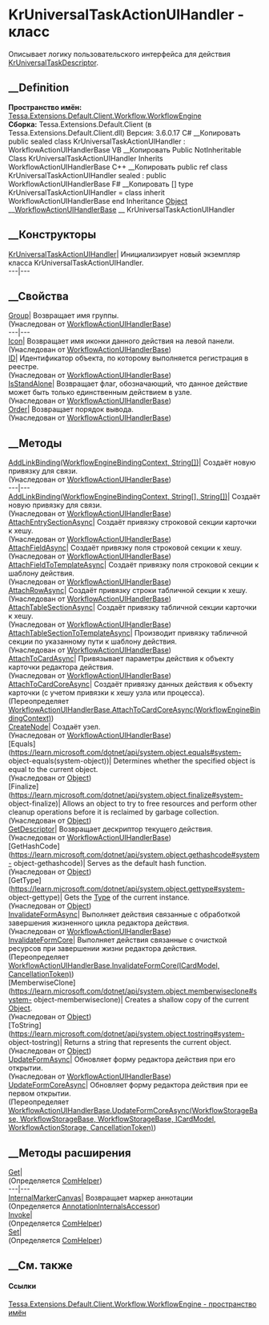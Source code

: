 # KrUniversalTaskActionUIHandler - класс
Описывает логику пользовательского интерфейса для действия
[KrUniversalTaskDescriptor](F_Tessa_Extensions_Default_Shared_Workflow_WorkflowEngine_KrDescriptors_KrUniversalTaskDescriptor.htm).
## __Definition
 **Пространство имён:**
[Tessa.Extensions.Default.Client.Workflow.WorkflowEngine](N_Tessa_Extensions_Default_Client_Workflow_WorkflowEngine.htm)  
 **Сборка:** Tessa.Extensions.Default.Client (в
Tessa.Extensions.Default.Client.dll) Версия: 3.6.0.17
C# __Копировать
     public sealed class KrUniversalTaskActionUIHandler : WorkflowActionUIHandlerBase
VB __Копировать
     Public NotInheritable Class KrUniversalTaskActionUIHandler
    	Inherits WorkflowActionUIHandlerBase
C++ __Копировать
     public ref class KrUniversalTaskActionUIHandler sealed : public WorkflowActionUIHandlerBase
F# __Копировать
     [<SealedAttribute>]
    type KrUniversalTaskActionUIHandler = 
        class
            inherit WorkflowActionUIHandlerBase
        end
Inheritance
    [Object](https://learn.microsoft.com/dotnet/api/system.object) __[WorkflowActionUIHandlerBase](T_Tessa_UI_WorkflowViewer_Actions_WorkflowActionUIHandlerBase.htm) __ KrUniversalTaskActionUIHandler
##  __Конструкторы
[KrUniversalTaskActionUIHandler](M_Tessa_Extensions_Default_Client_Workflow_WorkflowEngine_KrUniversalTaskActionUIHandler__ctor.htm)|
Инициализирует новый экземпляр класса KrUniversalTaskActionUIHandler.  
---|---  
## __Свойства
[Group](P_Tessa_UI_WorkflowViewer_Actions_WorkflowActionUIHandlerBase_Group.htm)|
Возвращает имя группы.  
(Унаследован от
[WorkflowActionUIHandlerBase](T_Tessa_UI_WorkflowViewer_Actions_WorkflowActionUIHandlerBase.htm))  
---|---  
[Icon](P_Tessa_UI_WorkflowViewer_Actions_WorkflowActionUIHandlerBase_Icon.htm)|
Возвращает имя иконки данного действия на левой панели.  
(Унаследован от
[WorkflowActionUIHandlerBase](T_Tessa_UI_WorkflowViewer_Actions_WorkflowActionUIHandlerBase.htm))  
[ID](P_Tessa_UI_WorkflowViewer_Actions_WorkflowActionUIHandlerBase_ID.htm)|
Идентификатор объекта, по которому выполняется регистрация в реестре.  
(Унаследован от
[WorkflowActionUIHandlerBase](T_Tessa_UI_WorkflowViewer_Actions_WorkflowActionUIHandlerBase.htm))  
[IsStandAlone](P_Tessa_UI_WorkflowViewer_Actions_WorkflowActionUIHandlerBase_IsStandAlone.htm)|
Возвращает флаг, обозначающий, что данное действие может быть только
единственным действием в узле.  
(Унаследован от
[WorkflowActionUIHandlerBase](T_Tessa_UI_WorkflowViewer_Actions_WorkflowActionUIHandlerBase.htm))  
[Order](P_Tessa_UI_WorkflowViewer_Actions_WorkflowActionUIHandlerBase_Order.htm)|
Возвращает порядок вывода.  
(Унаследован от
[WorkflowActionUIHandlerBase](T_Tessa_UI_WorkflowViewer_Actions_WorkflowActionUIHandlerBase.htm))  
##  __Методы
[AddLinkBinding(WorkflowEngineBindingContext,
String[])](M_Tessa_UI_WorkflowViewer_Actions_WorkflowActionUIHandlerBase_AddLinkBinding.htm)|
Создаёт новую привязку для связи.  
(Унаследован от
[WorkflowActionUIHandlerBase](T_Tessa_UI_WorkflowViewer_Actions_WorkflowActionUIHandlerBase.htm))  
---|---  
[AddLinkBinding(WorkflowEngineBindingContext, String[],
String[])](M_Tessa_UI_WorkflowViewer_Actions_WorkflowActionUIHandlerBase_AddLinkBinding_1.htm)|
Создаёт новую привязку для связи.  
(Унаследован от
[WorkflowActionUIHandlerBase](T_Tessa_UI_WorkflowViewer_Actions_WorkflowActionUIHandlerBase.htm))  
[AttachEntrySectionAsync](M_Tessa_UI_WorkflowViewer_Actions_WorkflowActionUIHandlerBase_AttachEntrySectionAsync.htm)|
Создаёт привязку строковой секции карточки к хешу.  
(Унаследован от
[WorkflowActionUIHandlerBase](T_Tessa_UI_WorkflowViewer_Actions_WorkflowActionUIHandlerBase.htm))  
[AttachFieldAsync](M_Tessa_UI_WorkflowViewer_Actions_WorkflowActionUIHandlerBase_AttachFieldAsync.htm)|
Создаёт привязку поля строковой секции к хешу.  
(Унаследован от
[WorkflowActionUIHandlerBase](T_Tessa_UI_WorkflowViewer_Actions_WorkflowActionUIHandlerBase.htm))  
[AttachFieldToTemplateAsync](M_Tessa_UI_WorkflowViewer_Actions_WorkflowActionUIHandlerBase_AttachFieldToTemplateAsync.htm)|
Создаёт привязку поля строковой секции к шаблону действия.  
(Унаследован от
[WorkflowActionUIHandlerBase](T_Tessa_UI_WorkflowViewer_Actions_WorkflowActionUIHandlerBase.htm))  
[AttachRowAsync](M_Tessa_UI_WorkflowViewer_Actions_WorkflowActionUIHandlerBase_AttachRowAsync.htm)|
Создаёт привязку строки табличной секции к хешу.  
(Унаследован от
[WorkflowActionUIHandlerBase](T_Tessa_UI_WorkflowViewer_Actions_WorkflowActionUIHandlerBase.htm))  
[AttachTableSectionAsync](M_Tessa_UI_WorkflowViewer_Actions_WorkflowActionUIHandlerBase_AttachTableSectionAsync.htm)|
Создаёт привязку табличной секции карточки к хешу.  
(Унаследован от
[WorkflowActionUIHandlerBase](T_Tessa_UI_WorkflowViewer_Actions_WorkflowActionUIHandlerBase.htm))  
[AttachTableSectionToTemplateAsync](M_Tessa_UI_WorkflowViewer_Actions_WorkflowActionUIHandlerBase_AttachTableSectionToTemplateAsync.htm)|
Производит привязку табличной секции по указанному пути к шаблону действия.  
(Унаследован от
[WorkflowActionUIHandlerBase](T_Tessa_UI_WorkflowViewer_Actions_WorkflowActionUIHandlerBase.htm))  
[AttachToCardAsync](M_Tessa_UI_WorkflowViewer_Actions_WorkflowActionUIHandlerBase_AttachToCardAsync.htm)|
Привязывает параметры действия к объекту карточки редактора действия.  
(Унаследован от
[WorkflowActionUIHandlerBase](T_Tessa_UI_WorkflowViewer_Actions_WorkflowActionUIHandlerBase.htm))  
[AttachToCardCoreAsync](M_Tessa_Extensions_Default_Client_Workflow_WorkflowEngine_KrUniversalTaskActionUIHandler_AttachToCardCoreAsync.htm)|
Создаёт привязку данных действия к объекту карточки (с учетом привязки к хешу
узла или процесса).  
(Переопределяет
[WorkflowActionUIHandlerBase.AttachToCardCoreAsync(WorkflowEngineBindingContext)](M_Tessa_UI_WorkflowViewer_Actions_WorkflowActionUIHandlerBase_AttachToCardCoreAsync.htm))  
[CreateNode](M_Tessa_UI_WorkflowViewer_Actions_WorkflowActionUIHandlerBase_CreateNode.htm)|
Создаёт узел.  
(Унаследован от
[WorkflowActionUIHandlerBase](T_Tessa_UI_WorkflowViewer_Actions_WorkflowActionUIHandlerBase.htm))  
[Equals](https://learn.microsoft.com/dotnet/api/system.object.equals#system-
object-equals\(system-object\))| Determines whether the specified object is
equal to the current object.  
(Унаследован от
[Object](https://learn.microsoft.com/dotnet/api/system.object))  
[Finalize](https://learn.microsoft.com/dotnet/api/system.object.finalize#system-
object-finalize)| Allows an object to try to free resources and perform other
cleanup operations before it is reclaimed by garbage collection.  
(Унаследован от
[Object](https://learn.microsoft.com/dotnet/api/system.object))  
[GetDescriptor](M_Tessa_UI_WorkflowViewer_Actions_WorkflowActionUIHandlerBase_GetDescriptor.htm)|
Возвращает дескриптор текущего действия.  
(Унаследован от
[WorkflowActionUIHandlerBase](T_Tessa_UI_WorkflowViewer_Actions_WorkflowActionUIHandlerBase.htm))  
[GetHashCode](https://learn.microsoft.com/dotnet/api/system.object.gethashcode#system-
object-gethashcode)| Serves as the default hash function.  
(Унаследован от
[Object](https://learn.microsoft.com/dotnet/api/system.object))  
[GetType](https://learn.microsoft.com/dotnet/api/system.object.gettype#system-
object-gettype)| Gets the
[Type](https://learn.microsoft.com/dotnet/api/system.type) of the current
instance.  
(Унаследован от
[Object](https://learn.microsoft.com/dotnet/api/system.object))  
[InvalidateFormAsync](M_Tessa_UI_WorkflowViewer_Actions_WorkflowActionUIHandlerBase_InvalidateFormAsync.htm)|
Выполняет действия связанные с обработкой завершения жизненного цикла
редактора действия.  
(Унаследован от
[WorkflowActionUIHandlerBase](T_Tessa_UI_WorkflowViewer_Actions_WorkflowActionUIHandlerBase.htm))  
[InvalidateFormCore](M_Tessa_Extensions_Default_Client_Workflow_WorkflowEngine_KrUniversalTaskActionUIHandler_InvalidateFormCore.htm)|
Выполняет действия связанные с очисткой ресурсов при завершении жизни
редактора действия.  
(Переопределяет [WorkflowActionUIHandlerBase.InvalidateFormCore(ICardModel,
CancellationToken)](M_Tessa_UI_WorkflowViewer_Actions_WorkflowActionUIHandlerBase_InvalidateFormCore.htm))  
[MemberwiseClone](https://learn.microsoft.com/dotnet/api/system.object.memberwiseclone#system-
object-memberwiseclone)| Creates a shallow copy of the current
[Object](https://learn.microsoft.com/dotnet/api/system.object).  
(Унаследован от
[Object](https://learn.microsoft.com/dotnet/api/system.object))  
[ToString](https://learn.microsoft.com/dotnet/api/system.object.tostring#system-
object-tostring)| Returns a string that represents the current object.  
(Унаследован от
[Object](https://learn.microsoft.com/dotnet/api/system.object))  
[UpdateFormAsync](M_Tessa_UI_WorkflowViewer_Actions_WorkflowActionUIHandlerBase_UpdateFormAsync.htm)|
Обновляет форму редактора действия при его открытии.  
(Унаследован от
[WorkflowActionUIHandlerBase](T_Tessa_UI_WorkflowViewer_Actions_WorkflowActionUIHandlerBase.htm))  
[UpdateFormCoreAsync](M_Tessa_Extensions_Default_Client_Workflow_WorkflowEngine_KrUniversalTaskActionUIHandler_UpdateFormCoreAsync.htm)|
Обновляет форму редактора действия при ее первом открытии.  
(Переопределяет
[WorkflowActionUIHandlerBase.UpdateFormCoreAsync(WorkflowStorageBase,
WorkflowStorageBase, WorkflowStorageBase, ICardModel, WorkflowActionStorage,
CancellationToken)](M_Tessa_UI_WorkflowViewer_Actions_WorkflowActionUIHandlerBase_UpdateFormCoreAsync.htm))  
##  __Методы расширения
[Get](M_Tessa_Extensions_Default_Client_EDS_ComHelper_Get.htm)|  
(Определяется
[ComHelper](T_Tessa_Extensions_Default_Client_EDS_ComHelper.htm))  
---|---  
[InternalMarkerCanvas](M_Tessa_UI_Views_Charting_Annotations_AnnotationInternalsAccessor_InternalMarkerCanvas.htm)|
Возвращает маркер аннотации  
(Определяется
[AnnotationInternalsAccessor](T_Tessa_UI_Views_Charting_Annotations_AnnotationInternalsAccessor.htm))  
[Invoke](M_Tessa_Extensions_Default_Client_EDS_ComHelper_Invoke.htm)|  
(Определяется
[ComHelper](T_Tessa_Extensions_Default_Client_EDS_ComHelper.htm))  
[Set](M_Tessa_Extensions_Default_Client_EDS_ComHelper_Set.htm)|  
(Определяется
[ComHelper](T_Tessa_Extensions_Default_Client_EDS_ComHelper.htm))  
##  __См. также
#### Ссылки
[Tessa.Extensions.Default.Client.Workflow.WorkflowEngine - пространство
имён](N_Tessa_Extensions_Default_Client_Workflow_WorkflowEngine.htm)
